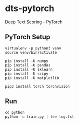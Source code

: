 # dts-pytorch
Deep Text Scoring - PyTorch

## PyTorch Setup
```
virtualenv -p python3 venv
source venv/bin/activate

pip install -U numpy
pip install -U pandas
pip install -U sklearn
pip install -U scipy
pip install -U matplotlib

pip3 install torch torchvision
```

## Run
```
cd python
python -u train.py | tee log.txt
```